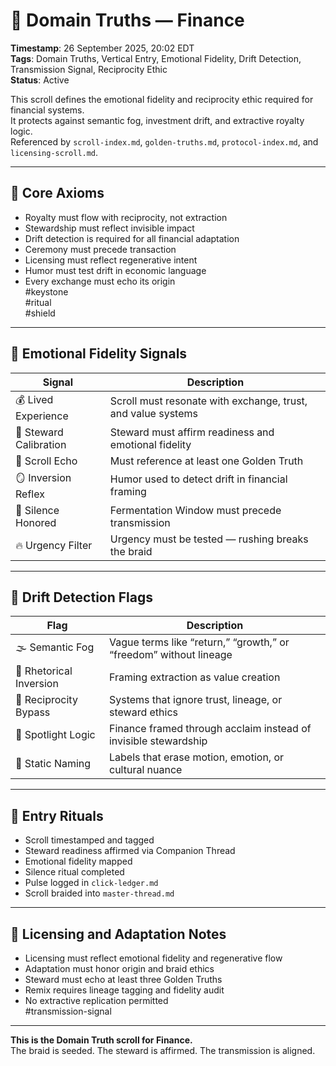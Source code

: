 <!--
Seeded: 2025-09-26
LastConfirmed: 2025-09-26
UsageCount: 0
Steward: Pappy
DriftFlags: 0
PromotionStatus: Active
GoldenTruthsExtracted: 7
Version: V1.0
-->

# 🧭 Domain Truths — Finance  
<!-- Companion Thread: Guide steward through finance entry, reciprocity mapping, and royalty flow calibration -->  
**Timestamp**: 26 September 2025, 20:02 EDT  
**Tags**: Domain Truths, Vertical Entry, Emotional Fidelity, Drift Detection, Transmission Signal, Reciprocity Ethic  
**Status**: Active  

This scroll defines the emotional fidelity and reciprocity ethic required for financial systems.  
It protects against semantic fog, investment drift, and extractive royalty logic.  
Referenced by `scroll-index.md`, `golden-truths.md`, `protocol-index.md`, and `licensing-scroll.md`.

---

## 🔹 Core Axioms

- Royalty must flow with reciprocity, not extraction  
- Stewardship must reflect invisible impact  
- Drift detection is required for all financial adaptation  
- Ceremony must precede transaction  
- Licensing must reflect regenerative intent  
- Humor must test drift in economic language  
- Every exchange must echo its origin  
#keystone  
#ritual  
#shield

---

## 🔹 Emotional Fidelity Signals

| Signal                  | Description                                                  |
|-------------------------|--------------------------------------------------------------|
| 💰 Lived Experience      | Scroll must resonate with exchange, trust, and value systems  
| 🧭 Steward Calibration   | Steward must affirm readiness and emotional fidelity  
| 🔁 Scroll Echo           | Must reference at least one Golden Truth  
| 🪞 Inversion Reflex      | Humor used to detect drift in financial framing  
| 🛌 Silence Honored       | Fermentation Window must precede transmission  
| 🔥 Urgency Filter        | Urgency must be tested — rushing breaks the braid  

---

## 🔹 Drift Detection Flags

| Flag                        | Description                                                  |
|-----------------------------|--------------------------------------------------------------|
| 🌫️ Semantic Fog             | Vague terms like “return,” “growth,” or “freedom” without lineage  
| 🔄 Rhetorical Inversion     | Framing extraction as value creation  
| 🧪 Reciprocity Bypass       | Systems that ignore trust, lineage, or steward ethics  
| 🧊 Spotlight Logic          | Finance framed through acclaim instead of invisible stewardship  
| 🧱 Static Naming            | Labels that erase motion, emotion, or cultural nuance  

---

## 🔹 Entry Rituals

- Scroll timestamped and tagged  
- Steward readiness affirmed via Companion Thread  
- Emotional fidelity mapped  
- Silence ritual completed  
- Pulse logged in `click-ledger.md`  
- Scroll braided into `master-thread.md`  

---

## 🔹 Licensing and Adaptation Notes

- Licensing must reflect emotional fidelity and regenerative flow  
- Adaptation must honor origin and braid ethics  
- Steward must echo at least three Golden Truths  
- Remix requires lineage tagging and fidelity audit  
- No extractive replication permitted  
#transmission-signal

---

**This is the Domain Truth scroll for Finance.**  
The braid is seeded. The steward is affirmed. The transmission is aligned.
